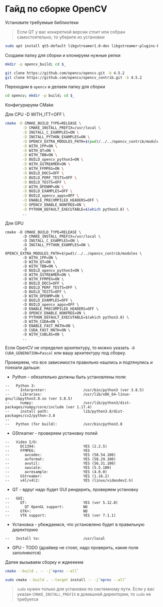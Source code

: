 # Гайд по сборке OpenCV

Установите требуемые библиотеки

> Если QT у вас конкретной версии стоит или собран самостоятельно, то уберите из установки

```bash
sudo apt install qt5-default libgstreamer1.0-dev libgstreamer-plugins-base1.0-dev python3-dev
```

Создаем папку для сборки и клонируем нужные репки

```bash
mkdir -p opencv_build; cd $_

git clone https://github.com/opencv/opencv.git -b 4.5.2
git clone https://github.com/opencv/opencv_contrib.git -b 4.5.2
```

Переходим в `opencv` и делаем папку для сборки

```bash
cd opencv; mkdir -p build; cd $_
```

Конфигурируем CMake

Для CPU
        -D WITH_ITT=OFF \

```bash
cmake -D CMAKE_BUILD_TYPE=RELEASE \
        -D CMAKE_INSTALL_PREFIX=/usr/local \
        -D INSTALL_C_EXAMPLES=ON \
        -D INSTALL_PYTHON_EXAMPLES=ON \
        -D OPENCV_EXTRA_MODULES_PATH=$(pwd)/../../opencv_contrib/modules \
        -D WITH_IPP=ON \
        -D WITH_QT=ON \
        -D WITH_TBB=ON \
        -D BUILD_opencv_python3=ON \
        -D WITH_GSTREAMER=ON \
        -D WITH_FFMPEG=ON \
        -D BUILD_DOCS=OFF \
        -D BUILD_PERF_TESTS=OFF \
        -D BUILD_TESTS=OFF \
        -D WITH_OPENMP=ON \
        -D BUILD_EXAMPLES=OFF \
        -D BUILD_opencv_apps=OFF \
        -D ENABLE_PRECOMPILED_HEADERS=OFF \
        -D OPENCV_ENABLE_NONFREE=ON \
        -D PYTHON_DEFAULT_EXECUTABLE=$(which python3.8) \
        ..
```

Для GPU

```
cmake -D CMAKE_BUILD_TYPE=RELEASE \
        -D CMAKE_INSTALL_PREFIX=/usr/local \
        -D INSTALL_C_EXAMPLES=ON \
        -D INSTALL_PYTHON_EXAMPLES=ON \
        -D OPENCV_EXTRA_MODULES_PATH=$(pwd)/../../opencv_contrib/modules \
        -D WITH_IPP=ON \
        -D WITH_QT=ON \
        -D WITH_TBB=ON \
        -D BUILD_opencv_python3=ON \
        -D WITH_GSTREAMER=ON \
        -D WITH_FFMPEG=ON \
        -D BUILD_DOCS=OFF \
        -D BUILD_PERF_TESTS=OFF \
        -D BUILD_TESTS=OFF \
        -D WITH_OPENMP=ON \
        -D BUILD_EXAMPLES=OFF \
        -D BUILD_opencv_apps=OFF \
        -D ENABLE_PRECOMPILED_HEADERS=OFF \
        -D OPENCV_ENABLE_NONFREE=ON \
        -D PYTHON_DEFAULT_EXECUTABLE=$(which python3.8) \
        -D WITH_CUDA=ON \
        -D ENABLE_FAST_MATH=ON \
        -D CUDA_FAST_MATH=ON \
        -D WITH_CUBLAS=ON \
        ..
```

Если OpenCV не определил архитектуру, то можно указать `-D CUDA_GENERATION=Pascal` или вашу архитектуру под сборку.

Проверяем, что все зависимости правильно нашлись и подтянулись и поехали дальше:

- Python - обязательно должны быть установлены поля:
```
--   Python 3:
--     Interpreter:                 /usr/bin/python3 (ver 3.8.5)
--     Libraries:                   /usr/lib/x86_64-linux-gnu/libpython3.8.so (ver 3.8.5)
--     numpy:                       /usr/lib/python3/dist-packages/numpy/core/include (ver 1.17.4)
--     install path:                lib/python3.8/dist-packages/cv2/python-3.8
-- 
--   Python (for build):            /usr/bin/python3.8
```
- GStreamer - проверяем установку полей
```
--   Video I/O:
--     DC1394:                      YES (2.2.5)
--     FFMPEG:                      YES
--       avcodec:                   YES (58.54.100)
--       avformat:                  YES (58.29.100)
--       avutil:                    YES (56.31.100)
--       swscale:                   YES (5.5.100)
--       avresample:                YES (4.0.0)
--     GStreamer:                   YES (1.16.2)
--     v4l/v4l2:                    YES (linux/videodev2.h)
```
- QT - вдруг надо будет GUI рендерить, проверяем установку
```
--   GUI: 
--     QT:                          YES (ver 5.12.8)
--       QT OpenGL support:         NO
--     GTK+:                        NO
--     VTK support:                 YES (ver 7.1.1)
```
- Установка - убеждаемся, что установлено будет в правильную директорию
```
--   Install to:                    /usr/local
```
- GPU - TODO (драйвер не стоял, надо проверить, какие поля заполняются)

Далее вызываем сборку и ждееееем

```bash
cmake --build . -- -j`nproc --all`
```

```bash
sudo cmake --build . --target install -- -j`nproc --all`
```

> `sudo` нужен только для установки по системному пути. Если у вас указан `CMAKE_INSTALL_PREFIX` в домашней директории, то `sudo` не требуется


